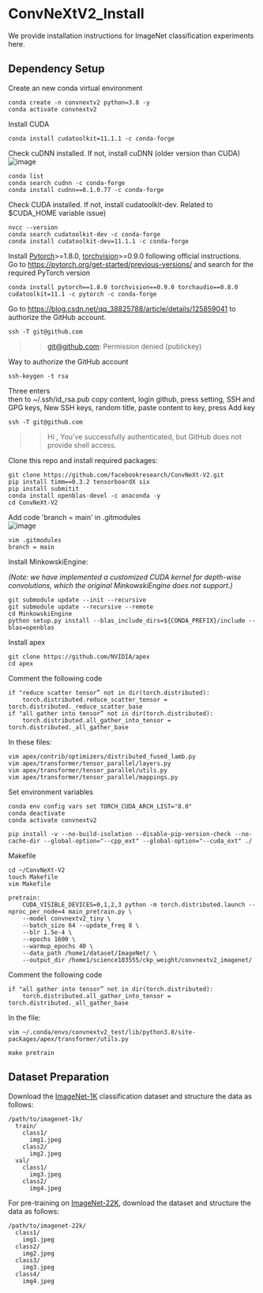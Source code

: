 # ConvNeXtV2_Install

We provide installation instructions for ImageNet classification experiments here.

## Dependency Setup
Create an new conda virtual environment
```
conda create -n convnextv2 python=3.8 -y
conda activate convnextv2
```

Install CUDA
```
conda install cudatoolkit=11.1.1 -c conda-forge
```
Check cuDNN installed. If not, install cuDNN (older version than CUDA) <br>
![image](https://github.com/noyaboy/ConvNeXtV2_Install/assets/99811508/2760601b-d92a-45f3-b1cd-341f84e685d2)
```
conda list
conda search cudnn -c conda-forge
conda install cudnn==8.1.0.77 -c conda-forge
```
Check CUDA installed. If not, install cudatoolkit-dev. Related to $CUDA_HOME variable issue)
```
nvcc --version
conda search cudatoolkit-dev -c conda-forge
conda install cudatoolkit-dev=11.1.1 -c conda-forge
```
Install [Pytorch](https://pytorch.org/)>=1.8.0, [torchvision](https://pytorch.org/vision/stable/index.html)>=0.9.0 following official instructions. <br>
Go to https://pytorch.org/get-started/previous-versions/ and search for the required PyTorch version
```
conda install pytorch==1.8.0 torchvision==0.9.0 torchaudio==0.8.0 cudatoolkit=11.1 -c pytorch -c conda-forge
```
Go to https://blog.csdn.net/qq_38825788/article/details/125859041 to authorize the GitHub account.
```
ssh -T git@github.com
```
>> git@github.com: Permission denied (publickey) <br>

Way to authorize the GitHub account
```
ssh-keygen -t rsa
```
Three enters <br>
then to ~/.ssh/id_rsa.pub copy content, login github, press setting, SSH and GPG keys, New SSH keys, random title, paste content to key, press Add key
```
ssh -T git@github.com
```
>> Hi <username>, You've successfully authenticated, but GitHub does not provide shell access.

Clone this repo and install required packages:
```
git clone https://github.com/facebookresearch/ConvNeXt-V2.git
pip install timm==0.3.2 tensorboardX six
pip install submitit
conda install openblas-devel -c anaconda -y
cd ConvNeXt-V2
```

Add code 'branch = main' in .gitmodules <br>
![image](https://github.com/noyaboy/ConvNeXtV2_Install/assets/99811508/eef9e743-be26-40aa-abcd-43d794bef0ad)
```
vim .gitmodules
branch = main
```
Install MinkowskiEngine:

*(Note: we have implemented a customized CUDA kernel for depth-wise convolutions, which the original MinkowskiEngine does not support.)*
```
git submodule update --init --recursive
git submodule update --recursive --remote
cd MinkowskiEngine
python setup.py install --blas_include_dirs=${CONDA_PREFIX}/include --blas=openblas
```

Install apex
```
git clone https://github.com/NVIDIA/apex
cd apex
```
Comment the following code
```
if "reduce scatter tensor” not in dir(torch.distributed):
    torch.distributed.reduce_scatter_tensor = torch.distributed._reduce_scatter_base
if "all gather into tensor” not in dir(torch.distributed):
    torch.distributed.all_gather_into_tensor = torch.distributed._all_gather_base
```
In these files:
```
vim apex/contrib/optimizers/distributed_fused_lamb.py
vim apex/transformer/tensor_parallel/layers.py
vim apex/transformer/tensor_parallel/utils.py
vim apex/transformer/tensor_parallel/mappings.py
```
Set environment variables
```
conda env config vars set TORCH_CUDA_ARCH_LIST="8.0"
conda deactivate
conda activate convnextv2
```
```
pip install -v --no-build-isolation --disable-pip-version-check --no-cache-dir --global-option="--cpp_ext" --global-option="--cuda_ext" ./
```
Makefile
```
cd ~/ConvNeXt-V2
touch Makefile
vim Makefile
```
```
pretrain:
	CUDA_VISIBLE_DEVICES=0,1,2,3 python -m torch.distributed.launch --nproc_per_node=4 main_pretrain.py \
	--model convnextv2_tiny \
	--batch_size 64 --update_freq 8 \
	--blr 1.5e-4 \
	--epochs 1600 \
	--warmup_epochs 40 \
	--data_path /home1/dataset/ImageNet/ \
	--output_dir /home1/science103555/ckp_weight/convnextv2_imagenet/
```
Comment the following code
```
if "all gather into tensor” not in dir(torch.distributed):
    torch.distributed.all_gather_into_tensor = torch.distributed._all_gather_base
```
In the file:
```
vim ~/.conda/envs/convnextv2_test/lib/python3.8/site-packages/apex/transformer/utils.py
```
```
make pretrain
```

## Dataset Preparation

Download the [ImageNet-1K](http://image-net.org/) classification dataset and structure the data as follows:
```
/path/to/imagenet-1k/
  train/
    class1/
      img1.jpeg
    class2/
      img2.jpeg
  val/
    class1/
      img3.jpeg
    class2/
      img4.jpeg
```

For pre-training on [ImageNet-22K](http://image-net.org/), download the dataset and structure the data as follows:
```
/path/to/imagenet-22k/
  class1/
    img1.jpeg
  class2/
    img2.jpeg
  class3/
    img3.jpeg
  class4/
    img4.jpeg
```
